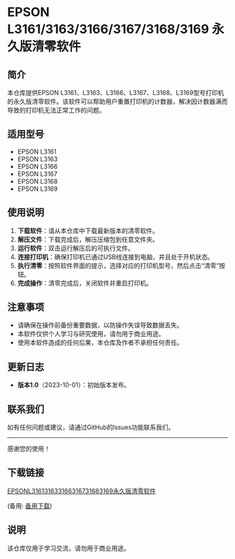# EPSON L3161/3163/3166/3167/3168/3169 永久版清零软件

## 简介

本仓库提供EPSON L3161、L3163、L3166、L3167、L3168、L3169型号打印机的永久版清零软件。该软件可以帮助用户重置打印机的计数器，解决因计数器满而导致的打印机无法正常工作的问题。

## 适用型号

- EPSON L3161
- EPSON L3163
- EPSON L3166
- EPSON L3167
- EPSON L3168
- EPSON L3169

## 使用说明

1. **下载软件**：请从本仓库中下载最新版本的清零软件。
2. **解压文件**：下载完成后，解压压缩包到任意文件夹。
3. **运行软件**：双击运行解压后的可执行文件。
4. **连接打印机**：确保打印机已通过USB线连接到电脑，并且处于开机状态。
5. **执行清零**：按照软件界面的提示，选择对应的打印机型号，然后点击“清零”按钮。
6. **完成操作**：清零完成后，关闭软件并重启打印机。

## 注意事项

- 请确保在操作前备份重要数据，以防操作失误导致数据丢失。
- 本软件仅供个人学习与研究使用，请勿用于商业用途。
- 使用本软件造成的任何后果，本仓库及作者不承担任何责任。

## 更新日志

- **版本1.0**（2023-10-01）：初始版本发布。

## 联系我们

如有任何问题或建议，请通过GitHub的Issues功能联系我们。

---

感谢您的使用！

## 下载链接
[EPSONL316131633166316731683169永久版清零软件](https://pan.quark.cn/s/32f2c75501a4) 

(备用: [备用下载](https://pan.baidu.com/s/1VblzP3-WpktaG6MCjGUONQ?pwd=1234))

## 说明

该仓库仅用于学习交流，请勿用于商业用途。
